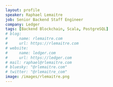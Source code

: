 ```yaml
---
layout: profile
speaker: Raphael Lemaitre
job: Senior Backend Staff Engineer
company: Ledger
tags: [Backend Blockchain, Scala, PostgreSQL]
# blog:
#     name: rlemaitre.com
#     url: https://rlemaitre.com
# website:
#     name: ledger.com
#     url: https://ledger.com
# mail: raphael@rlemaitre.com
# bluesky: "@rlemaitre.com"
# twitter: "@rlemaitre_com"
image: /images/rlemaitre.png
---
```


